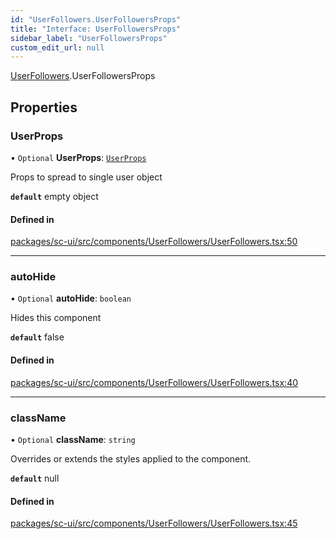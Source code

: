 ```yaml
---
id: "UserFollowers.UserFollowersProps"
title: "Interface: UserFollowersProps"
sidebar_label: "UserFollowersProps"
custom_edit_url: null
---
```


[UserFollowers](../modules/UserFollowers).UserFollowersProps

## Properties

### UserProps

• `Optional` **UserProps**: [`UserProps`](User.UserProps)

Props to spread to single user object

**`default`** empty object

#### Defined in

[packages/sc-ui/src/components/UserFollowers/UserFollowers.tsx:50](https://github.com/selfcommunity/community-ui/blob/7f26f69/packages/sc-ui/src/components/UserFollowers/UserFollowers.tsx#L50)

___

### autoHide

• `Optional` **autoHide**: `boolean`

Hides this component

**`default`** false

#### Defined in

[packages/sc-ui/src/components/UserFollowers/UserFollowers.tsx:40](https://github.com/selfcommunity/community-ui/blob/7f26f69/packages/sc-ui/src/components/UserFollowers/UserFollowers.tsx#L40)

___

### className

• `Optional` **className**: `string`

Overrides or extends the styles applied to the component.

**`default`** null

#### Defined in

[packages/sc-ui/src/components/UserFollowers/UserFollowers.tsx:45](https://github.com/selfcommunity/community-ui/blob/7f26f69/packages/sc-ui/src/components/UserFollowers/UserFollowers.tsx#L45)
